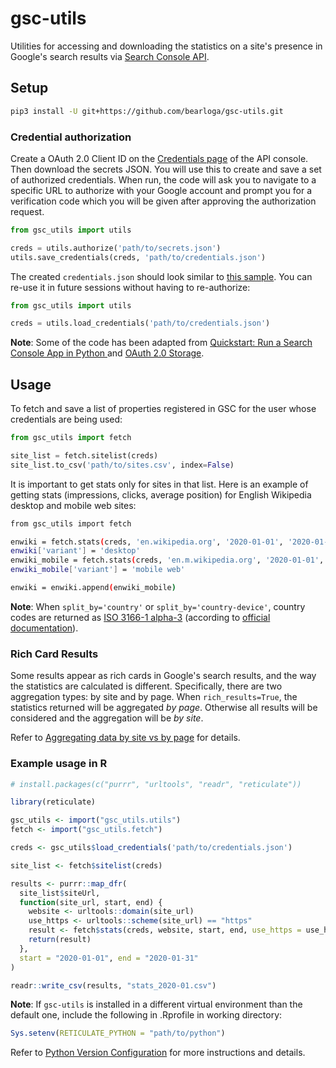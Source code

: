 # gsc-utils

Utilities for accessing and downloading the statistics on a site's presence in Google's search results via [Search Console API](https://developers.google.com/webmaster-tools/search-console-api-original/).

## Setup

```bash
pip3 install -U git+https://github.com/bearloga/gsc-utils.git
```

### Credential authorization

Create a OAuth 2.0 Client ID on the [Credentials page](https://console.developers.google.com/apis/credentials) of the API console. Then download the secrets JSON. You will use this to create and save a set of authorized credentials. When run, the code will ask you to navigate to a specific URL to authorize with your Google account and prompt you for a verification code which you will be given after approving the authorization request.

```python
from gsc_utils import utils

creds = utils.authorize('path/to/secrets.json')
utils.save_credentials(creds, 'path/to/credentials.json')
```

The created `credentials.json` should look similar to [this sample](cache/credentials-sample.json). You can re-use it in future sessions without having to re-authorize:

```python
from gsc_utils import utils

creds = utils.load_credentials('path/to/credentials.json')
```

**Note**: Some of the code has been adapted from [Quickstart: Run a Search Console App in Python ](https://developers.google.com/webmaster-tools/search-console-api-original/v3/quickstart/quickstart-python) and [OAuth 2.0 Storage](https://developers.google.com/api-client-library/python/guide/aaa_oauth#storage).

## Usage

To fetch and save a list of properties registered in GSC for the user whose credentials are being used:

```python
from gsc_utils import fetch

site_list = fetch.sitelist(creds)
site_list.to_csv('path/to/sites.csv', index=False)
```

It is important to get stats only for sites in that list. Here is an example of getting stats (impressions, clicks, average position) for English Wikipedia desktop and mobile web sites:

```bash
from gsc_utils import fetch

enwiki = fetch.stats(creds, 'en.wikipedia.org', '2020-01-01', '2020-01-31')
enwiki['variant'] = 'desktop'
enwiki_mobile = fetch.stats(creds, 'en.m.wikipedia.org', '2020-01-01', '2020-01-31')
enwiki_mobile['variant'] = 'mobile web'

enwiki = enwiki.append(enwiki_mobile)
```

**Note**: When `split_by='country'` or `split_by='country-device'`, country codes are returned as [ISO 3166-1 alpha-3](https://en.wikipedia.org/wiki/ISO_3166-1_alpha-3) (according to [official documentation](https://developers.google.com/webmaster-tools/search-console-api-original/v3/searchanalytics/query#dimensionFilterGroups.filters.dimension)).

### Rich Card Results

Some results appear as rich cards in Google's search results, and the way the statistics are calculated is different. Specifically, there are two aggregation types: by site and by page. When `rich_results=True`, the statistics returned will be aggregated _by page_. Otherwise all results will be considered and the aggregation will be _by site_.

Refer to [Aggregating data by site vs by page](https://support.google.com/webmasters/answer/6155685?authuser=0#urlorsite) for details.

### Example usage in R

```R
# install.packages(c("purrr", "urltools", "readr", "reticulate"))

library(reticulate)

gsc_utils <- import("gsc_utils.utils")
fetch <- import("gsc_utils.fetch")

creds <- gsc_utils$load_credentials('path/to/credentials.json')

site_list <- fetch$sitelist(creds)

results <- purrr::map_dfr(
  site_list$siteUrl,
  function(site_url, start, end) {
    website <- urltools::domain(site_url)
    use_https <- urltools::scheme(site_url) == "https"
    result <- fetch$stats(creds, website, start, end, use_https = use_https)
    return(result)
  },
  start = "2020-01-01", end = "2020-01-31"
)

readr::write_csv(results, "stats_2020-01.csv")
```

**Note**: If `gsc-utils` is installed in a different virtual environment than the default one, include the following in .Rprofile in working directory:

```R
Sys.setenv(RETICULATE_PYTHON = "path/to/python")
```

Refer to [Python Version Configuration](https://rstudio.github.io/reticulate/articles/versions.html) for more instructions and details.
